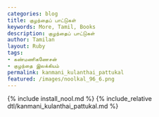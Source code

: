 ```yaml
---  
categories: blog  
title: குழந்தைப் பாட்டுகள்
keywords: More, Tamil, Books  
description: குழந்தைப் பாட்டுகள்
author: Tamilan  
layout: Ruby  
tags:     
- கண்மணிகணேசன்
- குழந்தை இலக்கியம்
permalink: kanmani_kulanthai_pattukal  
featured: /images/noolkal_96_6.png  
---  
```

{% include install_nool.md %} 
{% include_relative dtl/kanmani_kulanthai_pattukal.md %} 
